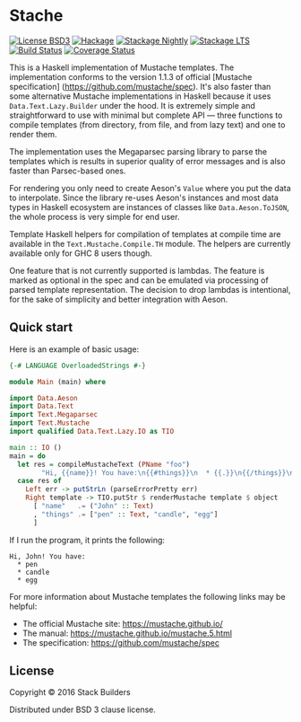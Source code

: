 # Stache

[![License BSD3](https://img.shields.io/badge/license-BSD3-brightgreen.svg)](http://opensource.org/licenses/BSD-3-Clause)
[![Hackage](https://img.shields.io/hackage/v/stache.svg?style=flat)](https://hackage.haskell.org/package/stache)
[![Stackage Nightly](http://stackage.org/package/stache/badge/nightly)](http://stackage.org/nightly/package/stache)
[![Stackage LTS](http://stackage.org/package/stache/badge/lts)](http://stackage.org/lts/package/stache)
[![Build Status](https://travis-ci.org/stackbuilders/stache.svg?branch=master)](https://travis-ci.org/stackbuilders/stache)
[![Coverage Status](https://coveralls.io/repos/github/stackbuilders/stache/badge.svg?branch=master)](https://coveralls.io/github/stackbuilders/stache?branch=master)

This is a Haskell implementation of Mustache templates. The implementation
conforms to the version 1.1.3 of official [Mustache specification]
(https://github.com/mustache/spec). It's also faster than some alternative
Mustache implementations in Haskell because it uses `Data.Text.Lazy.Builder`
under the hood. It is extremely simple and straightforward to use with
minimal but complete API — three functions to compile templates (from
directory, from file, and from lazy text) and one to render them.

The implementation uses the Megaparsec parsing library to parse the
templates which is results in superior quality of error messages and is also
faster than Parsec-based ones.

For rendering you only need to create Aeson's `Value` where you put the data
to interpolate. Since the library re-uses Aeson's instances and most data
types in Haskell ecosystem are instances of classes like
`Data.Aeson.ToJSON`, the whole process is very simple for end user.

Template Haskell helpers for compilation of templates at compile time are
available in the `Text.Mustache.Compile.TH` module. The helpers are
currently available only for GHC 8 users though.

One feature that is not currently supported is lambdas. The feature is
marked as optional in the spec and can be emulated via processing of parsed
template representation. The decision to drop lambdas is intentional, for
the sake of simplicity and better integration with Aeson.

## Quick start

Here is an example of basic usage:

```haskell
{-# LANGUAGE OverloadedStrings #-}

module Main (main) where

import Data.Aeson
import Data.Text
import Text.Megaparsec
import Text.Mustache
import qualified Data.Text.Lazy.IO as TIO

main :: IO ()
main = do
  let res = compileMustacheText (PName "foo")
        "Hi, {{name}}! You have:\n{{#things}}\n  * {{.}}\n{{/things}}\n"
  case res of
    Left err -> putStrLn (parseErrorPretty err)
    Right template -> TIO.putStr $ renderMustache template $ object
      [ "name"   .= ("John" :: Text)
      , "things" .= ["pen" :: Text, "candle", "egg"]
      ]
```

If I run the program, it prints the following:

```
Hi, John! You have:
  * pen
  * candle
  * egg
```

For more information about Mustache templates the following links may be
helpful:

* The official Mustache site: https://mustache.github.io/
* The manual: https://mustache.github.io/mustache.5.html
* The specification: https://github.com/mustache/spec

## License

Copyright © 2016 Stack Builders

Distributed under BSD 3 clause license.
